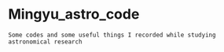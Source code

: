 # Mingyu_astro_code

    Some codes and some useful things I recorded while studying astronomical research
